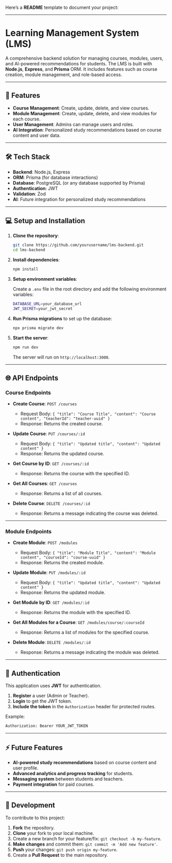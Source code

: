 Here’s a **README** template to document your project:

---

# Learning Management System (LMS)

A comprehensive backend solution for managing courses, modules, users, and AI-powered recommendations for students. The LMS is built with **Node.js**, **Express**, and **Prisma** ORM. It includes features such as course creation, module management, and role-based access.

---

## 🚀 Features

- **Course Management**: Create, update, delete, and view courses.
- **Module Management**: Create, update, delete, and view modules for each course.
- **User Management**: Admins can manage users and roles.
- **AI Integration**: Personalized study recommendations based on course content and user data.

---

## 🛠️ Tech Stack

- **Backend**: Node.js, Express
- **ORM**: Prisma (for database interactions)
- **Database**: PostgreSQL (or any database supported by Prisma)
- **Authentication**: JWT
- **Validation**: Zod
- **AI**: Future integration for personalized study recommendations

---

## 💻 Setup and Installation

1. **Clone the repository**:

   ```bash
   git clone https://github.com/yourusername/lms-backend.git
   cd lms-backend
   ```

2. **Install dependencies**:

   ```bash
   npm install
   ```

3. **Setup environment variables**:
   
   Create a `.env` file in the root directory and add the following environment variables:

   ```bash
   DATABASE_URL=your_database_url
   JWT_SECRET=your_jwt_secret
   ```

4. **Run Prisma migrations** to set up the database:

   ```bash
   npx prisma migrate dev
   ```

5. **Start the server**:

   ```bash
   npm run dev
   ```

   The server will run on `http://localhost:3000`.

---

## 🌐 API Endpoints

### Course Endpoints

- **Create Course**: `POST /courses`
  - Request Body: `{ "title": "Course Title", "content": "Course content", "teacherId": "teacher-uuid" }`
  - Response: Returns the created course.

- **Update Course**: `PUT /courses/:id`
  - Request Body: `{ "title": "Updated title", "content": "Updated content" }`
  - Response: Returns the updated course.

- **Get Course by ID**: `GET /courses/:id`
  - Response: Returns the course with the specified ID.

- **Get All Courses**: `GET /courses`
  - Response: Returns a list of all courses.

- **Delete Course**: `DELETE /courses/:id`
  - Response: Returns a message indicating the course was deleted.

---

### Module Endpoints

- **Create Module**: `POST /modules`
  - Request Body: `{ "title": "Module Title", "content": "Module content", "courseId": "course-uuid" }`
  - Response: Returns the created module.

- **Update Module**: `PUT /modules/:id`
  - Request Body: `{ "title": "Updated title", "content": "Updated content" }`
  - Response: Returns the updated module.

- **Get Module by ID**: `GET /modules/:id`
  - Response: Returns the module with the specified ID.

- **Get All Modules for a Course**: `GET /modules/course/:courseId`
  - Response: Returns a list of modules for the specified course.

- **Delete Module**: `DELETE /modules/:id`
  - Response: Returns a message indicating the module was deleted.

---

## 🔐 Authentication

This application uses **JWT** for authentication.

1. **Register** a user (Admin or Teacher).
2. **Login** to get the JWT token.
3. **Include the token** in the `Authorization` header for protected routes.

Example:

```bash
Authorization: Bearer YOUR_JWT_TOKEN
```

---

## ⚡ Future Features

- **AI-powered study recommendations** based on course content and user profile.
- **Advanced analytics and progress tracking** for students.
- **Messaging system** between students and teachers.
- **Payment integration** for paid courses.

---

## 🔧 Development

To contribute to this project:

1. **Fork** the repository.
2. **Clone** your fork to your local machine.
3. Create a new branch for your feature/fix: `git checkout -b my-feature`.
4. **Make changes** and commit them: `git commit -m 'Add new feature'`.
5. **Push** your changes: `git push origin my-feature`.
6. Create a **Pull Request** to the main repository.

